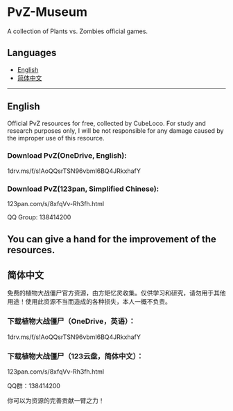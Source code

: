 # PvZ-Museum
A collection of Plants vs. Zombies official games.

## Languages
- [English](#English)
- [简体中文](#简体中文)

---

## English
Official PvZ resources for free, collected by CubeLoco. For study and research purposes only, I will be not responsible for any damage caused by the improper use of this resource.

### Download PvZ(OneDrive, English):
1drv.ms/f/s!AoQQsrTSN96vbmI6BQ4JRkxhafY

### Download PvZ(123pan, Simplified Chinese):
123pan.com/s/8xfqVv-Rh3fh.html

QQ Group:
138414200

You can give a hand for the improvement of the resources.
---
## 简体中文
免费的植物大战僵尸官方资源，由方矩忆灵收集。仅供学习和研究，请勿用于其他用途！使用此资源不当而造成的各种损失，本人一概不负责。

### 下载植物大战僵尸（OneDrive，英语）：
1drv.ms/f/s!AoQQsrTSN96vbmI6BQ4JRkxhafY

### 下载植物大战僵尸（123云盘，简体中文）：
123pan.com/s/8xfqVv-Rh3fh.html

QQ群：138414200

你可以为资源的完善贡献一臂之力！
